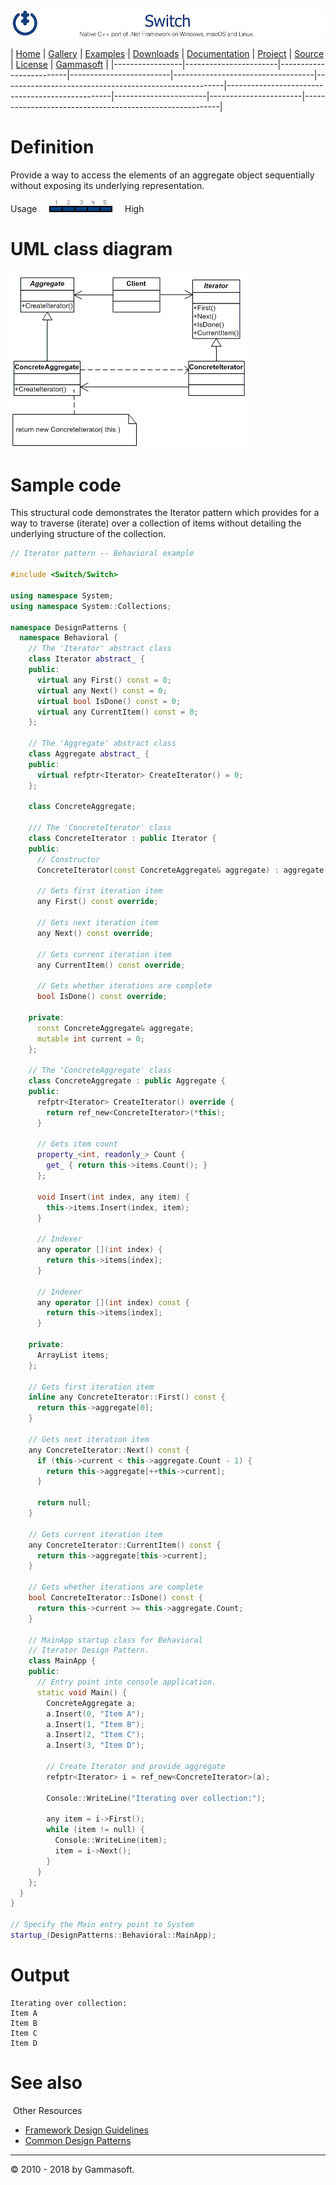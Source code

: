 ![Switch Header](Pictures/SwitchNativeC++port.png)

| [Home](Home.md) | [Gallery](Gallery.md) | [Examples](Examples.md) | [Downloads](Downloads.md) | [Documentation](Documentation.md) | [Project](https://sourceforge.net/projects/switchpro) | [Source](https://github.com/gammasoft71/switch) | [License](License.md) | [Gammasoft](https://gammasoft71.wixsite.com/gammasoft) |
|-----------------|-----------------------|-------------------------|-------------------------|-----------------------------------|-------------------------------------------------------|-------------------------------------------------|-----------------------|-----------------------|---------------------------------------------------------|

# Definition

Provide a way to access the elements of an aggregate object sequentially without exposing its underlying representation.

Usage     ![Usage](Pictures/Usage5.png)     High

# UML class diagram

![AbstractFactory](Pictures/DesignPatterns/iterator.gif)

# Sample code

This structural code demonstrates the Iterator pattern which provides for a way to traverse (iterate) over a collection of items without detailing the underlying structure of the collection.

```c++
// Iterator pattern -- Behavioral example
 
#include <Switch/Switch>
 
using namespace System;
using namespace System::Collections;
 
namespace DesignPatterns {
  namespace Behavioral {
    // The 'Iterator' abstract class
    class Iterator abstract_ {
    public:
      virtual any First() const = 0;
      virtual any Next() const = 0;
      virtual bool IsDone() const = 0;
      virtual any CurrentItem() const = 0;
    };
    
    // The 'Aggregate' abstract class
    class Aggregate abstract_ {
    public:
      virtual refptr<Iterator> CreateIterator() = 0;
    };
    
    class ConcreteAggregate;
    
    /// The 'ConcreteIterator' class
    class ConcreteIterator : public Iterator {
    public:
      // Constructor
      ConcreteIterator(const ConcreteAggregate& aggregate) : aggregate(aggregate) {}
      
      // Gets first iteration item
      any First() const override;
      
      // Gets next iteration item
      any Next() const override;
      
      // Gets current iteration item
      any CurrentItem() const override;
    
      // Gets whether iterations are complete
      bool IsDone() const override;
      
    private:
      const ConcreteAggregate& aggregate;
      mutable int current = 0;
    };
    
    // The 'ConcreteAggregate' class
    class ConcreteAggregate : public Aggregate {
    public:
      refptr<Iterator> CreateIterator() override {
        return ref_new<ConcreteIterator>(*this);
      }
      
      // Gets item count
      property_<int, readonly_> Count {
        get_ { return this->items.Count(); }
      };
      
      void Insert(int index, any item) {
        this->items.Insert(index, item);
      }
      
      // Indexer
      any operator [](int index) {
        return this->items[index];
      }
      
      // Indexer
      any operator [](int index) const {
        return this->items[index];
      }
      
    private:
      ArrayList items;
    };
 
    // Gets first iteration item
    inline any ConcreteIterator::First() const {
      return this->aggregate[0];
    }
    
    // Gets next iteration item
    any ConcreteIterator::Next() const {
      if (this->current < this->aggregate.Count - 1) {
        return this->aggregate[++this->current];
      }
      
      return null;
    }
    
    // Gets current iteration item
    any ConcreteIterator::CurrentItem() const {
      return this->aggregate[this->current];
    }
    
    // Gets whether iterations are complete
    bool ConcreteIterator::IsDone() const {
      return this->current >= this->aggregate.Count;
    }
 
    // MainApp startup class for Behavioral
    // Iterator Design Pattern.
    class MainApp {
    public:
      // Entry point into console application.
      static void Main() {
        ConcreteAggregate a;
        a.Insert(0, "Item A");
        a.Insert(1, "Item B");
        a.Insert(2, "Item C");
        a.Insert(3, "Item D");
        
        // Create Iterator and provide aggregate
        refptr<Iterator> i = ref_new<ConcreteIterator>(a);
        
        Console::WriteLine("Iterating over collection:");
        
        any item = i->First();
        while (item != null) {
          Console::WriteLine(item);
          item = i->Next();
        }
      }
    };
  }
}
 
// Specify the Main entry point to System
startup_(DesignPatterns::Behavioral::MainApp);
```

# Output

```
Iterating over collection:
Item A
Item B
Item C
Item D
```

# See also
​
Other Resources

* [Framework Design Guidelines](FrameworkDesignGuidelines.md)
* [Common Design Patterns](CommonDesignPatterns.md)

______________________________________________________________________________________________

© 2010 - 2018 by Gammasoft.
